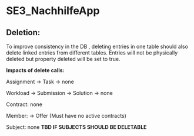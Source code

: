 # SE3_NachhilfeApp

## Deletion:
To improve consistency in the DB , deleting entries in one table should also delete linked entries from different tables.
Entries will not be physically deleted but property deleted will be set to true.

**Impacts of delete calls:**

Assignment -> Task -> none

Workload -> Submission -> Solution -> none

Contract: none

Member: -> Offer (Must have no active contracts) 

Subject: none **TBD IF SUBJECTS SHOULD BE DELETABLE**
